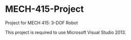 # MECH-415-Project
Project for MECH 415: 3-DOF Robot

This project is required to use Microsoft Visual Studio 2013.
